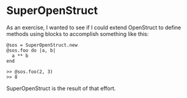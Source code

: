 # SuperOpenStruct
As an exercise, I wanted to see if I could extend OpenStruct to define methods using blocks to accomplish something like this:

	@sos = SuperOpenStruct.new
	@sos.foo do |a, b|
      a ** b
    end

    >> @sos.foo(2, 3)
	>> 8

SuperOpenStruct is the result of that effort.